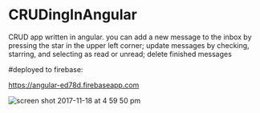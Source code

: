 # CRUDingInAngular
CRUD app written in angular. you can add a new message to the inbox by pressing the star in the upper left corner; update messages by checking, starring, and selecting as read or unread; delete finished messages

#deployed to firebase:

https://angular-ed78d.firebaseapp.com

![screen shot 2017-11-18 at 4 59 50 pm](https://user-images.githubusercontent.com/28164171/32985882-f7f051d4-cc81-11e7-985e-48e578e42183.png)

